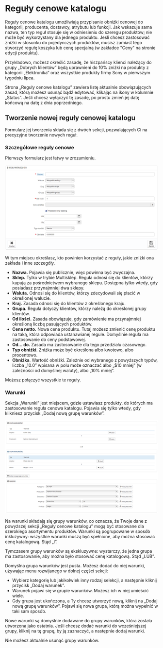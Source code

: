 # Reguły cenowe katalogu

Reguły cenowe katalogu umożliwiają przypisanie obniżki cenowej do kategorii, producenta, dostawcy, atrybutu lub funkcji. Jak wskazuje sama nazwa, ten typ reguł stosuje się w odniesieniu do szeregu produktów; nie może być wykorzystany dla jednego produktu. Jeśli chcesz zastosować zniżki w stosunku do pojedynczych produktów, musisz zamiast tego stworzyć regułę koszyka lub cenę specjalną (w zakładce "Ceny" na stronie edycji produktu).

Przykładowo, możesz określić zasadę, że hiszpańscy klienci należący do grupy „Dobrych klientów” będą uprawnieni do 10% zniżki na produkty z kategorii „Elektronika” oraz wszystkie produkty firmy Sony w pierwszym tygodniu lipca.

Strona „Reguły cenowe katalogu” zawiera listę aktualnie obowiązujących zasad, którą możesz usunąć bądź edytować, klikając na ikony w kolumnie „Status”. Jeśli chcesz wyłączyć tę zasadę, po prostu zmień jej datę końcową na datę z dnia poprzedniego.

## Tworzenie nowej reguły cenowej katalogu <a href="#regulycenowekatalogu-tworzenienowejregulycenowejkatalogu" id="regulycenowekatalogu-tworzenienowejregulycenowejkatalogu"></a>

Formularz jej tworzenia składa się z dwóch sekcji, pozwalających Ci na precyzyjne tworzenie nowych reguł.

### Szczegółowe reguły cenowe <a href="#regulycenowekatalogu-szczegoloweregulycenowe" id="regulycenowekatalogu-szczegoloweregulycenowe"></a>

Pierwszy formularz jest łatwy w zrozumieniu.

![](../../../.gitbook/assets/30245351.png)

W tym miejscu określasz, kto powinien korzystać z reguły, jakie zniżki ona zakłada i inne szczegóły.

* **Nazwa.** Pojawia się publicznie, więc powinna być zwyczajna.
* **Sklep.** Tylko w trybie Multisklep. Reguła odnosi się do klientów, którzy kupują za pośrednictwem wybranego sklepu. Dostępna tylko wtedy, gdy posiadasz przynajmniej dwa sklepy.
* **Waluta.** Odnosi się do klientów, którzy zdecydowali się płacić w określonej walucie.
* **Kraj.** Zasada odnosi się do klientów z określonego kraju.
* **Grupa.** Reguła dotyczy klientów, którzy należą do określonej grupy klientów.
* **Od ilości.** Zasada obowiązuje, gdy zamówienie ma przynajmniej określoną liczbę pasujących produktów.
* **Cena netto.** Nowa cena produktu. Tutaj możesz zmienić cenę produktu na taką, która odpowiada ustanawianej regule. Domyślnie reguła ma zastosowanie do ceny podstawowej.
* **Od… do.** Zasada ma zastosowanie dla tego przedziału czasowego.
* **Typ obniżki.** Zniżka może być określona albo kwotowo, albo procentowo.
* **Obniżka**. Wartość obniżki. Zależnie od wybranego z powyższych typów, liczba „10.0” wpisana w polu może oznaczać albo „$10 mniej” (w zależności od domyślnej waluty), albo „10% mniej”.

Możesz połączyć wszystkie te reguły.

### Warunki <a href="#regulycenowekatalogu-warunki" id="regulycenowekatalogu-warunki"></a>

Sekcja „Warunki” jest miejscem, gdzie ustawiasz produkty, do których ma zastosowanie reguła cenowa katalogu. Pojawia się tylko wtedy, gdy klikniesz przycisk „Dodaj nową grupę warunków”.

![](../../../.gitbook/assets/30245352.png)

Na warunki składają się grupy warunków, co oznacza, że Twoje dane z powyższej sekcji „Reguły cenowe katalogu” mogą być stosowane dla szerokiego asortymentu produktów. Warunki są pogrupowane w sposób inkluzywny: wszystkie warunki muszą być spełnione, aby można stosować cenę katalogową. Stąd „I”.

Tymczasem grupy warunków są ekskluzywne: wystarczy, że jedna grupa ma zastosowanie, aby można było stosować cenę katalogową. Stąd „LUB”.

Domyślna grupa warunków jest pusta. Możesz dodać do niej warunki, używając menu rozwijanego w dolnej części sekcji:

* Wybierz kategorię lub jakikolwiek inny rodzaj selekcji, a następnie kliknij przycisk „Dodaj warunek”.
* Warunek pojawi się w grupie warunków. Możesz ich w niej umieścić wiele.
* Gdy grupa jest ukończona, a Ty chcesz utworzyć nową, kliknij na „Dodaj nową grupę warunków”. Pojawi się nowa grupa, którą można wypełnić w taki sam sposób.

Nowe warunki są domyślnie dodawane do grupy warunków, która została utworzona jako ostatnia. Jeśli chcesz dodać warunki do wcześniejszej grupy, kliknij na tę grupę, by ją zaznaczyć, a następnie dodaj warunki.

Nie możesz aktualnie usunąć grupy warunków.
